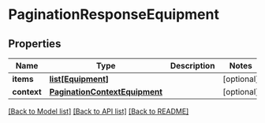 # PaginationResponseEquipment

## Properties
Name | Type | Description | Notes
------------ | ------------- | ------------- | -------------
**items** | [**list[Equipment]**](Equipment.md) |  | [optional] 
**context** | [**PaginationContextEquipment**](PaginationContextEquipment.md) |  | [optional] 

[[Back to Model list]](../README.md#documentation-for-models) [[Back to API list]](../README.md#documentation-for-api-endpoints) [[Back to README]](../README.md)

